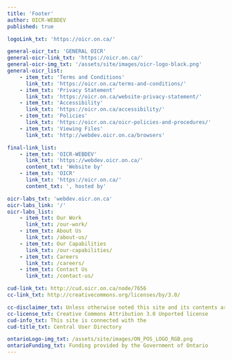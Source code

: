 ```yaml
---
title: 'Footer'
author: OICR-WEBDEV
published: true

logoLink_txt: 'https://oicr.on.ca/'

general-oicr_txt: 'GENERAL OICR'
general-oicr-link_txt: 'https://oicr.on.ca/'
general-oicr-img_txt: '/assets/site/images/oicr-logo-black.png'
general-oicr_list:
    - item_txt: 'Terms and Conditions'
      link_txt: 'https://oicr.on.ca/terms-and-conditions/'
    - item_txt: 'Privacy Statement'
      link_txt: 'https://oicr.on.ca/website-privacy-statement/'
    - item_txt: 'Accessibility'
      link_txt: 'https://oicr.on.ca/accessibility/'
    - item_txt: 'Policies'
      link_txt: 'https://oicr.on.ca/oicr-policies-and-procedures/'
    - item_txt: 'Viewing Files'
      link_txt: 'http://webdev.oicr.on.ca/browsers'

final-link_list:
    - item_txt: 'OICR-WEBDEV'
      link_txt: 'https://webdev.oicr.on.ca/'
      content_txt: 'Website by'
    - item_txt: 'OICR'
      link_txt: 'https://oicr.on.ca/'
      content_txt: ', hosted by'

oicr-labs_txt: 'webdev.oicr.on.ca'
oicr-labs_link: '/'
oicr-labs_list:
    - item_txt: Our Work
      link_txt: /our-work/
    - item_txt: About Us
      link_txt: /about-us/
    - item_txt: Our Capabilities
      link_txt: /our-capabilities/
    - item_txt: Careers
      link_txt: /careers/
    - item_txt: Contact Us
      link_txt: /contact-us/

cud-link_txt: http://cud.oicr.on.ca/node/7656
cc-link_txt: http://creativecommons.org/licenses/by/3.0/

cc-disclaimer_txt: Unless otherwise noted this site and its contents are licensed under a
cc-license_txt: Creative Commons Attribution 3.0 Unported license
cud-info_txt: This site is connected with the
cud-title_txt: Central User Directory

ontarioLogo-img_txt: /assets/site/images/ON_POS_LOGO_RGB.png
ontarioFunding_txt: Funding provided by the Government of Ontario
---
```

